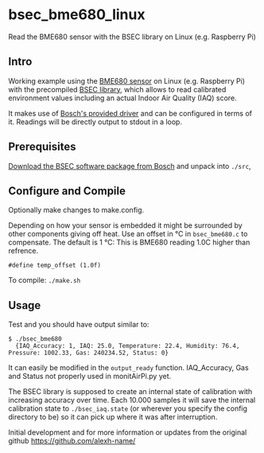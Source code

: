 # bsec_bme680_linux

Read the BME680 sensor with the BSEC library on Linux (e.g. Raspberry Pi)

## Intro

Working example using the
[BME680 sensor](https://www.bosch-sensortec.com/en/bst/products/all_products/bme680)
on Linux (e.g. Raspberry Pi) with the precompiled
[BSEC library](https://www.bosch-sensortec.com/bst/products/all_products/bsec),
which allows to read calibrated environment values including an actual Indoor
Air Quality (IAQ) score.

It makes use of
[Bosch's provided driver](https://github.com/BoschSensortec/BME680_driver)
and can be configured in terms of it.
Readings will be directly output to stdout in a loop.

## Prerequisites

[Download the BSEC software package from Bosch](https://www.bosch-sensortec.com/bst/products/all_products/bsec)
and unpack into `./src`, 

## Configure and Compile

Optionally make changes to make.config.

Depending on how your sensor is embedded it might be surrounded by other
components giving off heat. Use an offset in °C in `bsec_bme680.c` to
compensate. The default is 1 °C:  This is BME680 reading 1.0C higher than refrence. 
```
#define temp_offset (1.0f)
```

To compile: `./make.sh`

## Usage

Test and you should have output similar to:

```
$ ./bsec_bme680
  {IAQ_Accuracy: 1, IAQ: 25.0, Temperature: 22.4, Humidity: 76.4, Pressure: 1002.33, Gas: 240234.52, Status: 0}

```

It can easily be modified in the `output_ready` function.
IAQ_Accuracy, Gas and Status not properly used in monitAirPi.py yet.

The BSEC library is supposed to create an internal state of calibration with
increasing accuracy over time. Each 10.000 samples it will save the internal
calibration state to `./bsec_iaq.state` (or wherever you specify the config
directory to be) so it can pick up where it was after interruption.

Initial development and for more information or updates from the original github
https://github.com/alexh-name/
